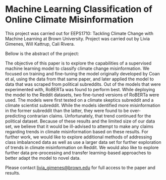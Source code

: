 # **Machine Learning Classification of Online Climate Misinformation**

This project was carried out for EEPS1710: Tackling Climate Change with Machine Learning at Brown University. Project was carried out by Livia Gimenes, Will Kattrup, Cali Rivera. 

Bellow is the abstract of the project:

The objective of this paper is to explore the capabilities of a supervised machine learning model to classify climate change misinformation. We focused on training and fine-tuning the model originally developed by Coan et al, using the data from that same paper, and later applied the model to data that was scraped from political subreddits. Out of the models that were experimented with, RoBERTa was found to perform best. While deploying the model to the Reddit datasets, two fine-tuned versions of RoBERTa were used. The models were first tested on a climate skeptics subreddit and a climate scientist subreddit. While the models identified more misinformation in the former subreddit than the latter, they were found to be over-predicting contrarian claims. Unfortunately, that trend continued for the political dataset. Because of these results and the limited size of our data set, we believe that it would be ill-advised to attempt to make any claims regarding trends in climate misinformation based on these results. For further work, we would like to explore additional methods of addressing class imbalanced data as well as use a larger data set for further exploration of trends in climate misinformation on Reddit. We would also like to explore further data pre-processing and transfer learning-based approaches to better adapt the model to novel data.

Please contact livia_gimenes@brown.edu for full access to the paper and results.
